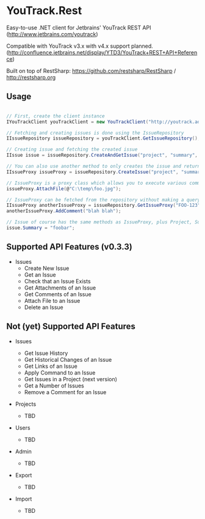 # YouTrack.Rest

Easy-to-use .NET client for Jetbrains' YouTrack REST API (http://www.jetbrains.com/youtrack)

Compatible with YouTrack v3.x with v4.x support planned. (http://confluence.jetbrains.net/display/YTD3/YouTrack+REST+API+Reference)

Built on top of RestSharp: https://github.com/restsharp/RestSharp / http://restsharp.org

## Usage

```csharp

// First, create the client instance
IYouTrackClient youTrackClient = new YouTrackClient("http://youtrack.address.com", "login", "password");

// Fetching and creating issues is done using the IssueRepository
IIssueRepository issueRepository = youTrackClient.GetIssueRepository();

// Creating issue and fetching the created issue
IIssue issue = issueRepository.CreateAndGetIssue("project", "summary", "description");

// You can also use another method to only creates the issue and returns a proxy object
IIssueProxy issueProxy = issueRepository.CreateIssue("project", "summary", "description");

// IssueProxy is a proxy class which allows you to execute various commands related to an issue without actually fetching the issue from YouTrack.
issueProxy.AttachFile(@"C:\temp\foo.jpg");

// IssueProxy can be fetched from the repository without making a query to YouTrack
IIssueProxy anotherIssueProxy = issueRepository.GetIssueProxy("FOO-123");
anotherIssueProxy.AddComment("blah blah");

// Issue of course has the same methods as IssueProxy, plus Project, Summary and Description.
issue.Summary = "foobar";

```

## Supported API Features (v0.3.3)

* Issues
	* Create New Issue
	* Get an Issue
	* Check that an Issue Exists
	* Get Attachments of an Issue
	* Get Comments of an Issue
	* Attach File to an Issue
	* Delete an Issue

	
## Not (yet) Supported API Features

* Issues
	* Get Issue History
	* Get Historical Changes of an Issue
	* Get Links of an Issue
	* Apply Command to an Issue
	* Get Issues in a Project (next version)
	* Get a Number of Issues
	* Remove a Comment for an Issue

* Projects
	* TBD

* Users
	* TBD

* Admin
	* TBD

* Export
	* TBD

* Import
	* TBD